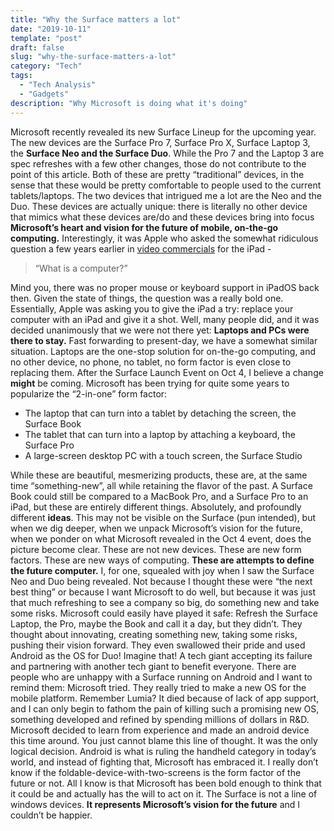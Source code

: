 ```yaml
---
title: "Why the Surface matters a lot"
date: "2019-10-11"
template: "post"
draft: false
slug: "why-the-surface-matters-a-lot"
category: "Tech"
tags:
  - "Tech Analysis"
  - "Gadgets"
description: "Why Microsoft is doing what it's doing"
---
```


Microsoft recently revealed its new Surface Lineup for the upcoming year. The new devices are the Surface Pro 7, Surface Pro X, Surface Laptop 3, the **Surface Neo and the Surface Duo**. While the Pro 7 and the Laptop 3 are spec refreshes with a few other changes, those do not contribute to the point of this article. Both of these are pretty “traditional” devices, in the sense that these would be pretty comfortable to people used to the current tablets/laptops. The two devices that intrigued me a lot are the Neo and the Duo. These devices are actually unique: there is literally no other device that mimics what these devices are/do and these devices bring into focus **Microsoft’s heart and vision for the future of mobile, on-the-go computing.**
Interestingly, it was Apple who asked the somewhat ridiculous question a few years earlier in [video commercials](https://www.youtube.com/watch?v=llZys3xg6sU) for the iPad -

> “What is a computer?”

Mind you, there was no proper mouse or keyboard support in iPadOS back then. Given the state of things, the question was a really bold one. Essentially, Apple was asking you to give the iPad a try: replace your computer with an iPad and give it a shot. Well, many people did, and it was decided unanimously that we were not there yet: **Laptops and PCs were there to stay.**
Fast forwarding to present-day, we have a somewhat similar situation. Laptops are the one-stop solution for on-the-go computing, and no other device, no phone, no tablet, no form factor is even close to replacing them. After the Surface Launch Event on Oct 4, I believe a change **might** be coming.
Microsoft has been trying for quite some years to popularize the “2-in-one” form factor:

- The laptop that can turn into a tablet by detaching the screen, the Surface Book
- The tablet that can turn into a laptop by attaching a keyboard, the Surface Pro
- A large-screen desktop PC with a touch screen, the Surface Studio

While these are beautiful, mesmerizing products, these are, at the same time “something-new”, all while retaining the flavor of the past. A Surface Book could still be compared to a MacBook Pro, and a Surface Pro to an iPad, but these are entirely different things. Absolutely, and profoundly different **ideas**. This may not be visible on the Surface (pun intended), but when we dig deeper, when we unpack Microsoft’s vision for the future, when we ponder on what Microsoft revealed in the Oct 4 event, does the picture become clear. These are not new devices. These are new form factors. These are new ways of computing. **These are attempts to define the future computer.**
I, for one, squealed with joy when I saw the Surface Neo and Duo being revealed. Not because I thought these were “the next best thing” or because I want Microsoft to do well, but because it was just that much refreshing to see a company so big, do something new and take some risks. Microsoft could easily have played it safe: Refresh the Surface Laptop, the Pro, maybe the Book and call it a day, but they didn’t. They thought about innovating, creating something new, taking some risks, pushing their vision forward. They even swallowed their pride and used Android as the OS for Duo! Imagine that! A tech giant accepting its failure and partnering with another tech giant to benefit everyone. There are people who are unhappy with a Surface running on Android and I want to remind them: Microsoft tried. They really tried to make a new OS for the mobile platform. Remember Lumia? It died because of lack of app support, and I can only begin to fathom the pain of killing such a promising new OS, something developed and refined by spending millions of dollars in R&D. Microsoft decided to learn from experience and made an android device this time around. You just cannot blame this line of thought. It was the only logical decision. Android is what is ruling the handheld category in today’s world, and instead of fighting that, Microsoft has embraced it.
I really don’t know if the foldable-device-with-two-screens is the form factor of the future or not. All I know is that Microsoft has been bold enough to think that it could be and actually has the will to act on it. The Surface is not a line of windows devices. **It represents Microsoft’s vision for the future** and I couldn’t be happier.
